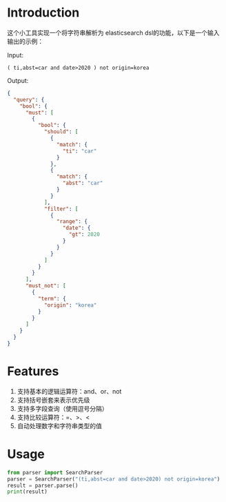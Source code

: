 # Introduction
这个小工具实现一个将字符串解析为 elasticsearch dsl的功能，以下是一个输入输出的示例：

Input: 
``` text
( ti,abst=car and date>2020 ) not origin=korea
```

Output: 
```json
{
  "query": {
    "bool": {
      "must": [
        {
          "bool": {
            "should": [
              {
                "match": {
                  "ti": "car"
                }
              },
              {
                "match": {
                  "abst": "car"
                }
              }
            ],
            "filter": [
              {
                "range": {
                  "date": {
                    "gt": 2020
                  }
                }
              }
            ]
          }
        }
      ],
      "must_not": [
        {
          "term": {
            "origin": "korea"
          }
        }
      ]
    }
  }
}
```

# Features
1. 支持基本的逻辑运算符：and、or、not
2. 支持括号嵌套来表示优先级
3. 支持多字段查询（使用逗号分隔）
4. 支持比较运算符：=、>、<
5. 自动处理数字和字符串类型的值

# Usage
```python
from parser import SearchParser
parser = SearchParser("(ti,abst=car and date>2020) not origin=korea")
result = parser.parse()
print(result) 
```

